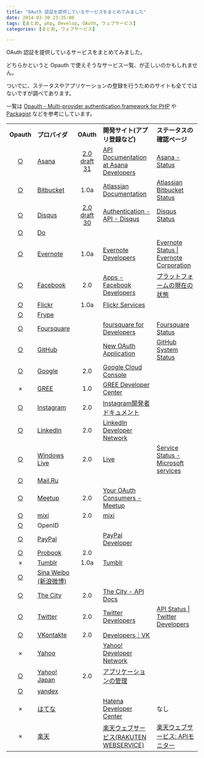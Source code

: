 ```yaml
---
title: "OAuth 認証を提供しているサービスをまとめてみました"
date: 2014-03-30 23:35:00
tags: [まとめ, php, Develop, OAuth, ウェブサービス]
categories: [まとめ, ウェブサービス]

---
```


OAuth 認証を提供しているサービスをまとめてみました。

どちらかというと Opauth で使えそうなサービス一覧、が正しいのかもしれません。

ついでに、ステータスやアプリケーションの登録を行うためのサイトも全てではないですが調べてあります。

一覧は [Opauth - Multi-provider authentication framework for PHP][1] や [Packagist][2] などを参考にしています。

 [1]: http://opauth.org/
 [2]: https://packagist.org/packages/opauth/

<table><tr>
<th align="center">
Opauth
</th>
<th align="left">
プロバイダ
</th>
<th align="center">
OAuth
</th>
<th align="left">
開発サイト(アプリ登録など)
</th>
<th align="left">
ステータスの確認ページ
</th>
</tr>
<tr>
<td align="center">
<a href="https://packagist.org/packages/opauth/asana">○</a>
</td>
<td align="left">
<a href="https://asana.com/">Asana</a>
</td>
<td align="center">
<a href="http://tools.ietf.org/html/draft-ietf-oauth-v2-31">2.0 draft 31</a>
</td>
<td align="left">
<a href="http://developer.asana.com/documentation/#AsanaConnect">API Documentation at Asana Developers</a>
</td>
<td align="left">
<a href="https://asana.com/status">Asana - Status</a>
</td>
</tr>
<tr>
<td align="center">
<a href="https://packagist.org/packages/opauth/bitbucket">○</a>
</td>
<td align="left">
<a href="https://bitbucket.org/">Bitbucket</a>
</td>
<td align="center">
1.0a
</td>
<td align="left">
<a href="https://confluence.atlassian.com/display/BITBUCKET/OAuth+on+Bitbucket">Atlassian Documentation</a>
</td>
<td align="left">
<a href="http://status.bitbucket.org/">Atlassian Bitbucket Status</a>
</td>
</tr>
<tr>
<td align="center">
<a href="https://github.com/rasa/opauth-disqus">○</a>
</td>
<td align="left">
<a href="http://disqus.com/">Disqus</a>
</td>
<td align="center">
<a href="http://tools.ietf.org/html/draft-ietf-oauth-v2-30">2.0 draft 30</a>
</td>
<td align="left">
<a href="http://disqus.com/api/docs/auth/">Authentication - API - Disqus</a>
</td>
<td align="left">
<a href="http://status.disqus.com/">Disqus Status</a>
</td>
</tr>
<tr>
<td align="center">
<a href="https://github.com/arbales/opauth-do">○</a>
</td>
<td align="left">
<a href="http://www.do.com/">Do</a>
</td>
<td align="center">
</td>
<td align="left">
</td>
<td align="left">
</td>
</tr>
<tr>
<td align="center">
<a href="https://packagist.org/packages/opauth/evernote">○</a>
</td>
<td align="left">
<a href="http://evernote.com/">Evernote</a>
</td>
<td align="center">
1.0a
</td>
<td align="left">
<a href="http://dev.evernote.com/intl/jp/appcenter/">Evernote Developers</a>
</td>
<td align="left">
<a href="http://status.evernote.com/">Evernote Status | Evernote Corporation</a>
</td>
</tr>
<tr>
<td align="center">
<a href="https://packagist.org/packages/opauth/facebook">○</a>
</td>
<td align="left">
<a href="https://www.facebook.com/">Facebook</a>
</td>
<td align="center">
2.0
</td>
<td align="left">
<a href="https://developers.facebook.com/apps/">Apps - Facebook Developers</a>
</td>
<td align="left">
<a href="https://developers.facebook.com/status/">プラットフォームの現在の状態</a>
</td>
</tr>
<tr>
<td align="center">
<a href="https://packagist.org/packages/opauth/flickr">○</a>
</td>
<td align="left">
<a href="https://www.flickr.com/">Flickr</a>
</td>
<td align="center">
1.0a
</td>
<td align="left">
<a href="http://www.flickr.com/services/api/auth.oauth.html">Flickr Services</a>
</td>
<td align="left">
</td>
</tr>
<tr>
<td align="center">
<a href="https://packagist.org/packages/opauth/frype">○</a>
</td>
<td align="left">
<a href="http://www.frype.com/">Frype</a>
</td>
<td align="center">
</td>
<td align="left">
</td>
<td align="left">
</td>
</tr>
<tr>
<td align="center">
<a href="https://packagist.org/packages/opauth/foursquare">○</a>
</td>
<td align="left">
<a href="https://ja.foursquare.com/?">Foursquare</a>
</td>
<td align="center">
</td>
<td align="left">
<a href="https://developer.foursquare.com/overview/auth#registration">foursquare for Developers</a>
</td>
<td align="left">
<a href="http://status.foursquare.com/">Foursquare Status</a>
</td>
</tr>
<tr>
<td align="center">
<a href="https://packagist.org/packages/opauth/github">○</a>
</td>
<td align="left">
<a href="https://github.com/">GitHub</a>
</td>
<td align="center">
</td>
<td align="left">
<a href="https://github.com/settings/applications/new">New OAuth Application</a>
</td>
<td align="left">
<a href="https://status.github.com/">GitHub System Status</a>
</td>
</tr>
<tr>
<td align="center">
<a href="https://packagist.org/packages/opauth/google">○</a>
</td>
<td align="left">
<a href="https://www.google.com/">Google</a>
</td>
<td align="center">
2.0
</td>
<td align="left">
<a href="https://console.developers.google.com/">Google Cloud Console</a>
</td>
<td align="left">
</td>
</tr>
<tr>
<td align="center">
×
</td>
<td align="left">
<a href="http://gree.jp/">GREE</a>
</td>
<td align="center">
1.0
</td>
<td align="left">
<a href="https://docs.developer.gree.net/ja/globaltechnicalspecs/oauth">GREE Developer Center</a>
</td>
<td align="left">
</td>
</tr>
<tr>
<td align="center">
<a href="https://packagist.org/packages/opauth/instagram">○</a>
</td>
<td align="left">
<a href="http://instagram.com/">Instagram</a>
</td>
<td align="center">
2.0
</td>
<td align="left">
<a href="http://instagram.com/developer/register/">Instagram開発者ドキュメント</a>
</td>
<td align="left">
</td>
</tr>
<tr>
<td align="center">
<a href="https://packagist.org/packages/opauth/linkedin">○</a>
</td>
<td align="left">
<a href="https://www.linkedin.com/">LinkedIn</a>
</td>
<td align="center">
2.0
</td>
<td align="left">
<a href="https://www.linkedin.com/secure/developer">LinkedIn Developer Network</a>
</td>
<td align="left">
</td>
</tr>
<tr>
<td align="center">
<a href="https://packagist.org/packages/opauth/live">○</a>
</td>
<td align="left">
<a href="https://www.live.com">Windows Live</a>
</td>
<td align="center">
2.0
</td>
<td align="left">
<a href="https://account.live.com/developers/applications">Live</a>
</td>
<td align="left">
<a href="https://status.live.com">Service Status - Microsoft services</a>
</td>
</tr>
<tr>
<td align="center">
<a href="https://packagist.org/packages/opauth/mailru">○</a>
</td>
<td align="left">
<a href="http://mail.ru/">Mail.Ru</a>
</td>
<td align="center">
</td>
<td align="left">
</td>
<td align="left">
</td>
</tr>
<tr>
<td align="center">
<a href="https://packagist.org/packages/opauth/meetup">○</a>
</td>
<td align="left">
<a href="http://www.meetup.com/">Meetup</a>
</td>
<td align="center">
2.0
</td>
<td align="left">
<a href="https://secure.meetup.com/meetup_api/oauth_consumers/create">Your OAuth Consumers - Meetup</a>
</td>
<td align="left">
</td>
</tr>
<tr>
<td align="center">
<a href="https://packagist.org/packages/opauth/mixi">○</a>
</td>
<td align="left">
<a href="https://mixi.jp/">mixi</a>
</td>
<td align="center">
2.0
</td>
<td align="left">
<a href="https://sap.mixi.jp/home.pl">mixi</a>
</td>
<td align="left">
</td>
</tr>
<tr>
<td align="center">
<a href="https://packagist.org/packages/opauth/openid">○</a>
</td>
<td align="left">
OpenID
</td>
<td align="center">
</td>
<td align="left">
</td>
<td align="left">
</td>
</tr>
<tr>
<td align="center">
<a href="https://packagist.org/packages/opauth/paypal">○</a>
</td>
<td align="left">
<a href="https://www.paypal.com/">PayPal</a>
</td>
<td align="center">
</td>
<td align="left">
<a href="https://developer.paypal.com/webapps/developer/applications">PayPal Developer</a>
</td>
<td align="left">
</td>
</tr>
<tr>
<td align="center">
<a href="https://packagist.org/packages/opauth/probook">○</a>
</td>
<td align="left">
<a href="http://probook.bg/">Probook</a>
</td>
<td align="center">
2.0
</td>
<td align="left">
</td>
<td align="left">
</td>
</tr>
<tr>
<td align="center">
×
</td>
<td align="left">
<a href="https://www.tumblr.com/">Tumblr</a>
</td>
<td align="center">
1.0a
</td>
<td align="left">
<a href="https://www.tumblr.com/oauth/apps">Tumblr</a>
</td>
<td align="left">
</td>
</tr>
<tr>
<td align="center">
<a href="https://packagist.org/packages/opauth/sinaweibo">○</a>
</td>
<td align="left">
<a href="http://weibo.com/">Sina Weibo (新浪微博)</a>
</td>
<td align="center">
</td>
<td align="left">
</td>
<td align="left">
</td>
</tr>
<tr>
<td align="center">
<a href="https://packagist.org/packages/opauth/thecity">○</a>
</td>
<td align="left">
<a href="http://www.onthecity.org/">The City</a>
</td>
<td align="center">
2.0
</td>
<td align="left">
<a href="https://api.onthecity.org/docs/apps">The City - API Docs</a>
</td>
<td align="left">
</td>
</tr>
<tr>
<td align="center">
<a href="https://packagist.org/packages/opauth/twitter">○</a>
</td>
<td align="left">
<a href="https://twitter.com/">Twitter</a>
</td>
<td align="center">
2.0
</td>
<td align="left">
<a href="https://dev.twitter.com/">Twitter Developers</a>
</td>
<td align="left">
<a href="https://dev.twitter.com/status">API Status | Twitter Developers</a>
</td>
</tr>
<tr>
<td align="center">
<a href="https://packagist.org/packages/opauth/vkontakte">○</a>
</td>
<td align="left">
<a href="https://vk.com/">VKontakte</a>
</td>
<td align="center">
2.0
</td>
<td align="left">
<a href="http://vk.com/developers.php">Developers｜VK</a>
</td>
<td align="left">
</td>
</tr>
<tr>
<td align="center">
×
</td>
<td align="left">
<a href="https://www.yahoo.com">Yahoo</a>
</td>
<td align="center">
</td>
<td align="left">
<a href="http://developer.yahoo.com/oauth/">Yahoo! Developer Network</a>
</td>
<td align="left">
</td>
</tr>
<tr>
<td align="center">
<a href="https://packagist.org/packages/opauth/yahoojp">○</a>
</td>
<td align="left">
<a href="http://www.yahoo.co.jp/">Yahoo! Japan</a>
</td>
<td align="center">
2.0
</td>
<td align="left">
<a href="https://e.developer.yahoo.co.jp/dashboard/">アプリケーションの管理</a>
</td>
<td align="left">
</td>
</tr>
<tr>
<td align="center">
<a href="https://packagist.org/packages/opauth/yandex">○</a>
</td>
<td align="left">
<a href="http://www.yandex.ru/">yandex</a>
</td>
<td align="center">
</td>
<td align="left">
</td>
<td align="left">
</td>
</tr>
<tr>
<td align="center">
×
</td>
<td align="left">
<a href="http://www.hatena.ne.jp/">はてな</a>
</td>
<td align="center">
</td>
<td align="left">
<a href="http://developer.hatena.ne.jp/ja/documents/auth/apis/oauth/consumer">Hatena Developer Center</a>
</td>
<td align="left">
なし
</td>
</tr>
<tr>
<td align="center">
×
</td>
<td align="left">
<a href="http://www.rakuten.co.jp/">楽天</a>
</td>
<td align="center">
</td>
<td align="left">
<a href="https://webservice.rakuten.co.jp/document/oauth">楽天ウェブサービス(RAKUTEN WEBSERVICE)</a>
</td>
<td align="left">
<a href="https://webservice.rakuten.co.jp/status">楽天ウェブサービス: APIモニター</a>
</td>
</tr>
</table>
